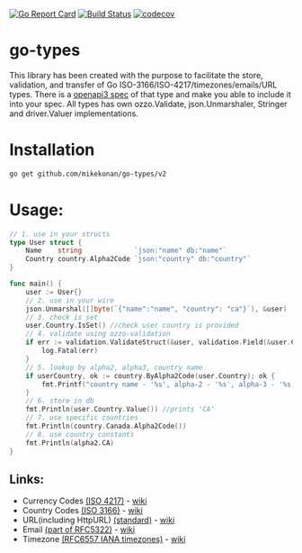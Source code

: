 [![Go Report Card](https://goreportcard.com/badge/github.com/mikekonan/go-types)](https://goreportcard.com/report/github.com/mikekonan/go-types) [![Build Status](https://travis-ci.com/mikekonan/go-types.svg?branch=main)](https://travis-ci.com/mikekonan/go-types) [![codecov](https://codecov.io/gh/mikekonan/go-types/branch/main/graph/badge.svg?token=83Q04OW4I1)](https://codecov.io/gh/mikekonan/go-types)
# go-types
This library has been created with the purpose to facilitate the store, validation, and transfer of Go ISO-3166/ISO-4217/timezones/emails/URL types. There is a [openapi3 spec](https://github.com/mikekonan/go-types/blob/main/swagger.yaml) of that type and make you able to include it into your spec. All types has own ozzo.Validate, json.Unmarshaler, Stringer and driver.Valuer implementations.

# Installation
```bash
go get github.com/mikekonan/go-types/v2
```
# Usage:
```go
// 1. use in your structs
type User struct {
	Name    string             `json:"name" db:"name"`
	Country country.Alpha2Code `json:"country" db:"country"`
}

func main() {
	user := User{}
	// 2. use in your wire
	json.Unmarshal([]byte(`{"name":"name", "country": "ca"}`), &user)
	// 3. check is set
	user.Country.IsSet() //check user country is provided
	// 4. validate using ozzo-validation
	if err := validation.ValidateStruct(&user, validation.Field(&user.Country)); err != nil {
		log.Fatal(err)
	}
	// 5. lookup by alpha2, alpha3, country name
	if userCountry, ok := country.ByAlpha2Code(user.Country); ok {
		fmt.Printf("country name - '%s', alpha-2 - '%s', alpha-3 - '%s'", userCountry.Name(), userCountry.Alpha2Code(), userCountry.lpha3Code())
	}
	// 6. store in db
	fmt.Println(user.Country.Value()) //prints 'CA'
	// 7. use specific countries
	fmt.Println(country.Canada.Alpha2Code())
    // 8. use country constants
    fmt.Println(alpha2.CA)
}
```

## Links:
- Currency Codes [(ISO 4217)](https://www.currency-iso.org/en/home/tables/table-a1.html) - [wiki](https://en.wikipedia.org/wiki/ISO_4217)
- Country Codes [(ISO 3166)](https://www.iso.org/iso-3166-country-codes.html) - [wiki](https://en.wikipedia.org/wiki/ISO_3166-2)
- URL(including HttpURL) [(standard)](https://url.spec.whatwg.org/) - [wiki](https://en.wikipedia.org/wiki/URL)
- Email [(part of RFC5322)](https://tools.ietf.org/html/rfc5322) - [wiki](https://en.wikipedia.org/wiki/Email_address)
- Timezone [(RFC6557 IANA timezones)](https://www.iana.org/time-zones) - [wiki](https://en.wikipedia.org/wiki/Time_zone)
